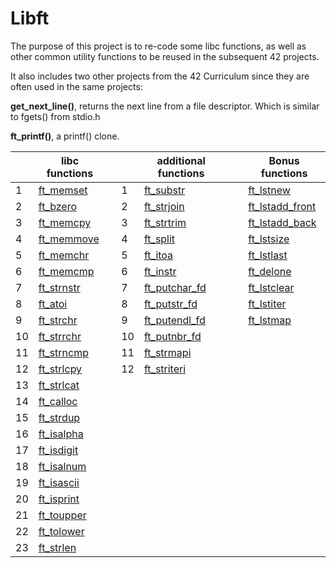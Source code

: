 # Libft
The purpose of this project is to re-code some libc functions, as well as other common utility functions to be reused in the subsequent 42 projects.

It also includes two other projects from the 42 Curriculum since they are often used in the same projects:

**get_next_line()**, returns the next line from a file descriptor. Which is similar to fgets() from stdio.h

**ft_printf()**, a printf() clone.
	
||libc functions|||additional functions|||Bonus functions|
|---|---	   |---|---|---|---|---|---|
|1|[ft_memset](https://github.com/tknibbe/Libft/blob/master/memory/ft_memset.c)||1|[ft_substr](https://github.com/tknibbe/Libft/blob/master/str/ft_substr.c)|||[ft_lstnew]()|
|2|[ft_bzero]()||2|[ft_strjoin]()|||[ft_lstadd_front]()|
|3|[ft_memcpy]()||3|[ft_strtrim]()|||[ft_lstadd_back]()|
|4|[ft_memmove]()||4|[ft_split]()|||[ft_lstsize]()|
|5|[ft_memchr]()||5|[ft_itoa]()|||[ft_lstlast]()|
|6|[ft_memcmp]()||6|[ft_instr]()|||[ft_delone]()|
|7|[ft_strnstr]()||7|[ft_putchar_fd]()|||[ft_lstclear]()|
|8|[ft_atoi]()||8|[ft_putstr_fd]()|||[ft_lstiter]()|
|9|[ft_strchr]()||9|[ft_putendl_fd]()|||[ft_lstmap]()|
|10|[ft_strrchr]()||10|[ft_putnbr_fd]()|
|11|[ft_strncmp]()||11|[ft_strmapi]()|
|12|[ft_strlcpy]()||12|[ft_striteri]()|
|13|[ft_strlcat]()||||
|14|[ft_calloc]()||||
|15|[ft_strdup]()||||
|16|[ft_isalpha]()||||
|17|[ft_isdigit]()||||
|18|[ft_isalnum]()||||
|19|[ft_isascii]()||||
|20|[ft_isprint]()||||
|21|[ft_toupper]()||||
|22|[ft_tolower]()||||
|23|[ft_strlen]()||||


